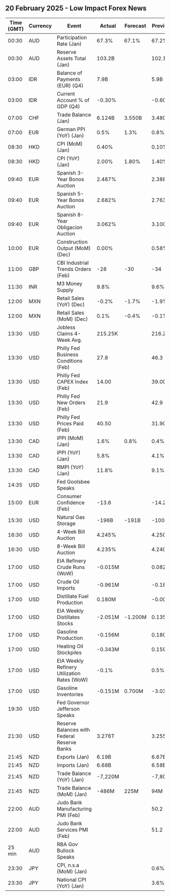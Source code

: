 ## 20 February 2025 - Low Impact Forex News

| Time (GMT) | Currency | Event | Actual | Forecast | Previous |
|------|----------|-------|--------|----------|----------|
| 00:30 | AUD | Participation Rate (Jan) | 67.3% | 67.1% | 67.2% |
| 00:30 | AUD | Reserve Assets Total (Jan) | 103.2B |  | 102.1B |
| 03:00 | IDR | Balance of Payments (EUR) (Q4) | 7.9B |  | 5.9B |
| 03:00 | IDR | Current Account % of GDP (Q4) | -0.30% |  | -0.60% |
| 07:00 | CHF | Trade Balance (Jan) | 6.124B | 3.550B | 3.480B |
| 07:00 | EUR | German PPI (YoY) (Jan) | 0.5% | 1.3% | 0.8% |
| 08:30 | HKD | CPI (MoM) (Jan) | 0.40% |  | 0.10% |
| 08:30 | HKD | CPI (YoY) (Jan) | 2.00% | 1.80% | 1.40% |
| 09:40 | EUR | Spanish 3-Year Bonos Auction | 2.487% |  | 2.388% |
| 09:40 | EUR | Spanish 5-Year Bonos Auction | 2.682% |  | 2.763% |
| 09:40 | EUR | Spanish 8-Year Obligacion Auction | 3.062% |  | 3.100% |
| 10:00 | EUR | Construction Output (MoM) (Dec) | 0.00% |  | 0.58% |
| 11:00 | GBP | CBI Industrial Trends Orders (Feb) | -28 | -30 | -34 |
| 11:30 | INR | M3 Money Supply | 9.8% |  | 9.6% |
| 12:00 | MXN | Retail Sales (YoY) (Dec) | -0.2% | -1.7% | -1.9% |
| 12:00 | MXN | Retail Sales (MoM) (Dec) | 0.1% | -0.4% | -0.1% |
| 13:30 | USD | Jobless Claims 4-Week Avg. | 215.25K |  | 216.25K |
| 13:30 | USD | Philly Fed Business Conditions (Feb) | 27.8 |  | 46.3 |
| 13:30 | USD | Philly Fed CAPEX Index (Feb) | 14.00 |  | 39.00 |
| 13:30 | USD | Philly Fed New Orders (Feb) | 21.9 |  | 42.9 |
| 13:30 | USD | Philly Fed Prices Paid (Feb) | 40.50 |  | 31.90 |
| 13:30 | CAD | IPPI (MoM) (Jan) | 1.6% | 0.8% | 0.4% |
| 13:30 | CAD | IPPI (YoY) (Jan) | 5.8% |  | 4.1% |
| 13:30 | CAD | RMPI (YoY) (Jan) | 11.8% |  | 9.1% |
| 14:35 | USD | Fed Goolsbee Speaks |  |  |  |
| 15:00 | EUR | Consumer Confidence (Feb) | -13.6 |  | -14.2 |
| 15:30 | USD | Natural Gas Storage | -196B | -191B | -100B |
| 16:30 | USD | 4-Week Bill Auction | 4.245% |  | 4.250% |
| 16:30 | USD | 8-Week Bill Auction | 4.235% |  | 4.240% |
| 17:00 | USD | EIA Refinery Crude Runs (WoW) | -0.015M |  | 0.082M |
| 17:00 | USD | Crude Oil Imports | -0.961M |  | -0.184M |
| 17:00 | USD | Distillate Fuel Production | 0.180M |  | -0.009M |
| 17:00 | USD | EIA Weekly Distillates Stocks | -2.051M | -1.200M | 0.135M |
| 17:00 | USD | Gasoline Production | -0.156M |  | 0.180M |
| 17:00 | USD | Heating Oil Stockpiles | -0.343M |  | 0.159M |
| 17:00 | USD | EIA Weekly Refinery Utilization Rates (WoW) | -0.1% |  | 0.5% |
| 17:00 | USD | Gasoline Inventories | -0.151M | 0.700M | -3.035M |
| 19:30 | USD | Fed Governor Jefferson Speaks |  |  |  |
| 21:30 | USD | Reserve Balances with Federal Reserve Banks | 3.276T |  | 3.255T |
| 21:45 | NZD | Exports (Jan) | 6.19B |  | 6.67B |
| 21:45 | NZD | Imports (Jan) | 6.68B |  | 6.58B |
| 21:45 | NZD | Trade Balance (YoY) (Jan) | -7,220M |  | -7,800M |
| 21:45 | NZD | Trade Balance (MoM) (Jan) | -486M | 225M | 94M |
| 22:00 | AUD | Judo Bank Manufacturing PMI (Feb) |  |  | 50.2 |
| 22:00 | AUD | Judo Bank Services PMI (Feb) |  |  | 51.2 |
| 25 min | AUD | RBA Gov Bullock Speaks |  |  |  |
| 23:30 | JPY | CPI, n.s.a (MoM) (Jan) |  |  | 0.6% |
| 23:30 | JPY | National CPI (YoY) (Jan) |  |  | 3.6% |
